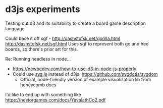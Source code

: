 # d3js experiments

Testing out d3 and its suitability to create a board game description language

Could base it off sgf - http://dashstofsk.net/gorilla.html
http://dashstofsk.net/sgf.html Uses sgf to represent both go and hex boards, so
there's prior art for this.

Re: Running headless in node...

- https://newbedev.com/how-to-use-d3-in-node-js-properly
- Could use [svg.js][svg] instead of d3js: https://github.com/svgdotjs/svgdom
    - Official, node-friendly version of example visualization lib from
      honeycomb docs

I'd like to end up with something like
https://nestorgames.com/docs/YavalathCo2.pdf

[svg]: <https://svgjs.dev/docs/3.0/>
